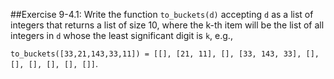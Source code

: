 ##Exercise 9-4.1: Write the function ```to_buckets(d)``` accepting ```d``` as a list of integers that returns a list of size 10, 
where the k-th item will be the list of all integers in ```d``` whose the least significant digit is ```k```, e.g.,

```to_buckets([33,21,143,33,11]) = [[], [21, 11], [], [33, 143, 33], [], [], [], [], [], []]```.

